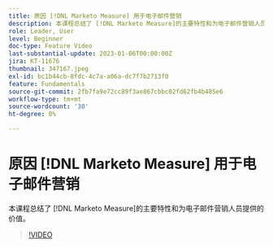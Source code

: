 ```yaml
---
title: 原因 [!DNL Marketo Measure] 用于电子邮件营销
description: 本课程总结了 [!DNL Marketo Measure]的主要特性和为电子邮件营销人员提供的价值。
role: Leader, User
level: Beginner
doc-type: Feature Video
last-substantial-update: 2023-01-06T00:00:00Z
jira: KT-11676
thumbnail: 347167.jpeg
exl-id: bc1b44cb-8fdc-4c7a-a06a-dc7f7b2713f0
feature: Fundamentals
source-git-commit: 2fb7fa9e72cc89f3ae867cbbc02fd62fb4b485e6
workflow-type: tm+mt
source-wordcount: '30'
ht-degree: 0%

---
```


# 原因 [!DNL Marketo Measure] 用于电子邮件营销

本课程总结了 [!DNL Marketo Measure]的主要特性和为电子邮件营销人员提供的价值。

>[!VIDEO](https://video.tv.adobe.com/v/347167/?quality=12&learn=on)
